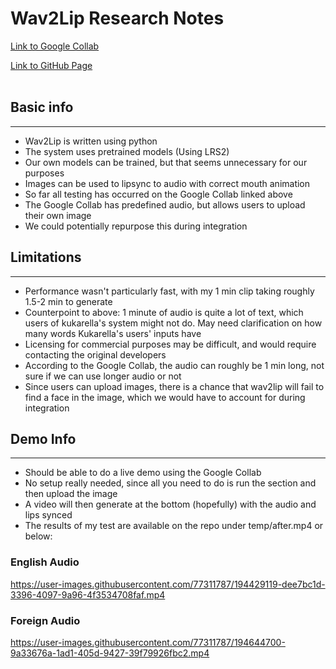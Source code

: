 # Wav2Lip Research Notes
[Link to Google Collab](https://j.mp/wav2lip)

[Link to GitHub Page](https://github.com/Rudrabha/Wav2Lip)
<br>
<br>

## Basic info
<hr>

- Wav2Lip is written using python
- The system uses pretrained models (Using LRS2)
- Our own models can be trained, but that seems unnecessary for our purposes
- Images can be used to lipsync to audio with correct mouth animation
- So far all testing has occurred on the Google Collab linked above
- The Google Collab has predefined audio, but allows users to upload their own image
- We could potentially repurpose this during integration

## Limitations
<hr>

- Performance wasn't particularly fast, with my 1 min clip taking roughly 1.5-2 min to generate
- Counterpoint to above: 1 minute of audio is quite a lot of text, which users of kukarella's system might not do. May need clarification on how many words Kukarella's users' inputs have
- Licensing for commercial purposes may be difficult, and would require contacting the original developers
- According to the Google Collab, the audio can roughly be 1 min long, not sure if we can use longer audio or not
- Since users can upload images, there is a chance that wav2lip will fail to find a face in the image, which we would have to account for during integration

## Demo Info
<hr>

- Should be able to do a live demo using the Google Collab
- No setup really needed, since all you need to do is run the section and then upload the image
- A video will then generate at the bottom (hopefully) with the audio and lips synced
- The results of my test are available on the repo under temp/after.mp4 or below:

### English Audio
https://user-images.githubusercontent.com/77311787/194429119-dee7bc1d-3396-4097-9a96-4f3534708faf.mp4

### Foreign Audio
https://user-images.githubusercontent.com/77311787/194644700-9a33676a-1ad1-405d-9427-39f79926fbc2.mp4

